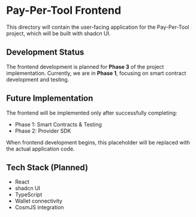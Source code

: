 # Pay-Per-Tool Frontend

This directory will contain the user-facing application for the Pay-Per-Tool project, which will be built with shadcn UI.

## Development Status

The frontend development is planned for **Phase 3** of the project implementation. Currently, we are in **Phase 1**, focusing on smart contract development and testing.

## Future Implementation

The frontend will be implemented only after successfully completing:
- Phase 1: Smart Contracts & Testing
- Phase 2: Provider SDK

When frontend development begins, this placeholder will be replaced with the actual application code.

## Tech Stack (Planned)

- React
- shadcn UI
- TypeScript
- Wallet connectivity
- CosmJS integration
